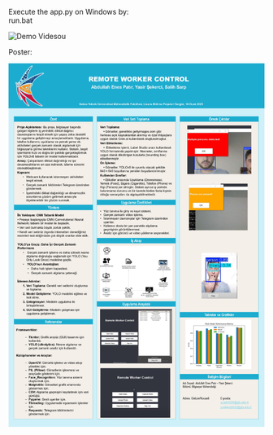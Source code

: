 Execute the app.py on Windows by:<br>
run.bat<br>


![Demo Videsou](https://www.youtube.com/watch?v=O9Q77JRDaxQ)


Poster:

![screenshot](poster.jpg)

